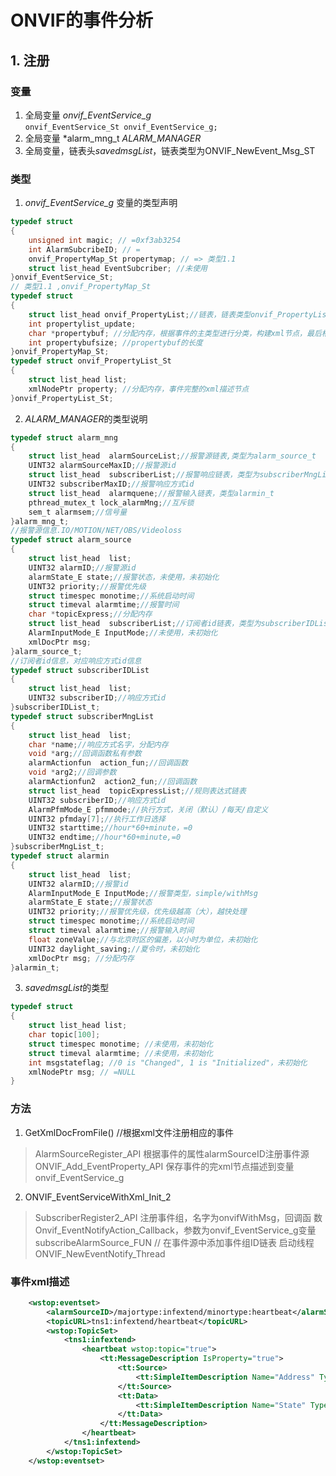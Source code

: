 # ONVIF的事件分析
## 1. 注册
### 变量

1. 全局变量 *onvif_EventService_g*  
`onvif_EventService_St onvif_EventService_g;`
2. 全局变量 *alarm_mng_t *ALARM_MANAGER*  
3. 全局变量，链表头*savedmsgList*，链表类型为ONVIF_NewEvent_Msg_ST

### 类型

1. *onvif_EventService_g* 变量的类型声明
```c
typedef struct
{
	unsigned int magic; // =0xf3ab3254
	int AlarmSubcribeID; // =
	onvif_PropertyMap_St propertymap; // => 类型1.1
	struct list_head EventSubcriber; //未使用
}onvif_EventService_St;    
// 类型1.1 ,onvif_PropertyMap_St
typedef struct
{
	struct list_head onvif_PropertyList;//链表，链表类型onvif_PropertyList_St ==>
	int propertylist_update;
	char *propertybuf; //分配内存，根据事件的主类型进行分类，构建xml节点，最后格式输出为字符串
	int propertybufsize; //propertybuf的长度
}onvif_PropertyMap_St;
typedef struct onvif_PropertyList_St
{
	struct list_head list;
	xmlNodePtr property; //分配内存，事件完整的xml描述节点
}onvif_PropertyList_St;
```  

2. *ALARM_MANAGER*的类型说明
```c
typedef struct alarm_mng
{
	struct list_head  alarmSourceList;//报警源链表,类型为alarm_source_t
	UINT32 alarmSourceMaxID;//报警源id
	struct list_head  subscriberList;//报警响应链表，类型为subscriberMngList_t
	UINT32 subscriberMaxID;//报警响应方式id
	struct list_head  alarmquene;//报警输入链表，类型alarmin_t
	pthread_mutex_t lock_alarmMng;//互斥锁
	sem_t alarmsem;//信号量
}alarm_mng_t;
//报警源信息.IO/MOTION/NET/OBS/Videoloss
typedef struct alarm_source
{
	struct list_head  list;
	UINT32 alarmID;//报警源id
	alarmState_E state;//报警状态，未使用，未初始化
	UINT32 priority;//报警优先级
	struct timespec monotime;//系统启动时间
	struct timeval alarmtime;//报警时间
	char *topicExpress;//分配内存
	struct list_head  subscriberList;//订阅者id链表，类型为subscriberIDList_t，分配内存
	AlarmInputMode_E InputMode;//未使用，未初始化
	xmlDocPtr msg;
}alarm_source_t;
//订阅者id信息，对应响应方式id信息
typedef struct subscriberIDList
{
	struct list_head  list;
	UINT32 subscriberID;//响应方式id
}subscriberIDList_t;
typedef struct subscriberMngList
{
	struct list_head  list;
	char *name;//响应方式名字，分配内存
	void *arg;//回调函数私有参数
	alarmActionfun  action_fun;//回调函数
	void *arg2;//回调参数
	alarmActionfun2  action2_fun;//回调函数
	struct list_head  topicExpressList;//规则表达式链表
	UINT32 subscriberID;//响应方式id
	AlarmPfmMode_E pfmmode;//执行方式，关闭（默认）/每天/自定义
	UINT32 pfmday[7];//执行工作日选择
	UINT32 starttime;//hour*60+minute，=0
	UINT32 endtime;//hour*60+minute,=0
}subscriberMngList_t;
typedef struct alarmin
{
	struct list_head  list;
	UINT32 alarmID;//报警id
	AlarmInputMode_E InputMode;//报警类型，simple/withMsg
	alarmState_E state;//报警状态
	UINT32 priority;//报警优先级，优先级越高（大），越快处理
	struct timespec monotime;//系统启动时间
	struct timeval alarmtime;//报警输入时间
	float zoneValue;//与北京时区的偏差，以小时为单位，未初始化
	UINT32 daylight_saving;//夏令时，未初始化
	xmlDocPtr msg; //分配内存
}alarmin_t;
```  
3. *savedmsgList*的类型
```c
typedef struct
{
	struct list_head list;
	char topic[100];
	struct timespec monotime; //未使用，未初始化
	struct timeval alarmtime; //未使用，未初始化
	int msgstateflag; //0 is "Changed", 1 is "Initialized"，未初始化
	xmlNodePtr msg; // =NULL
}
```


### 方法
1. GetXmlDocFromFile() //根据xml文件注册相应的事件   
> AlarmSourceRegister_API 根据事件的属性alarmSourceID注册事件源  
 ONVIF_Add_EventProperty_API 保存事件的完xml节点描述到变量onvif_EventService_g  
2. ONVIF_EventServiceWithXml_Init_2
> SubscriberRegister2_API 注册事件组，名字为onvifWithMsg，回调函     数Onvif_EventNotifyAction_Callback，参数为onvif_EventService_g变量   
subscribeAlarmSource_FUN // 在事件源中添加事件组ID链表
启动线程ONVIF_NewEventNotify_Thread

### 事件xml描述

```xml
	<wstop:eventset>
		<alarmSourceID>/majortype:infextend/minortype:heartbeat</alarmSourceID>
		<topicURL>tns1:infextend/heartbeat</topicURL>
		<wstop:TopicSet>
			<tns1:infextend>
				<heartbeat wstop:topic="true">
					<tt:MessageDescription IsProperty="true">
						<tt:Source>
							<tt:SimpleItemDescription Name="Address" Type="tt:anyURI" />
						</tt:Source>
						<tt:Data>
							<tt:SimpleItemDescription Name="State" Type="xs:boolean" />
						</tt:Data>
					</tt:MessageDescription>
				</heartbeat>
			</tns1:infextend>
		</wstop:TopicSet>
	</wstop:eventset>

```
